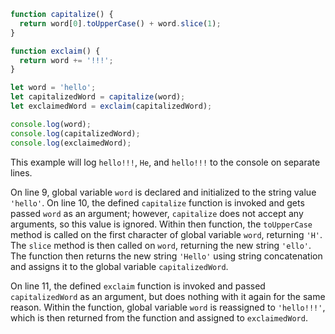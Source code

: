 ```js
function capitalize() {
  return word[0].toUpperCase() + word.slice(1);
}

function exclaim() {
  return word += '!!!';
}

let word = 'hello';
let capitalizedWord = capitalize(word);
let exclaimedWord = exclaim(capitalizedWord);

console.log(word);
console.log(capitalizedWord);
console.log(exclaimedWord);
```

This example will log `hello!!!`, `He`, and `hello!!!` to the console on separate lines.

On line 9, global variable `word` is declared and initialized to the string value `'hello'`. On line 10, the defined `capitalize` function is invoked and gets passed `word` as an argument; however, `capitalize` does not accept any arguments, so this value is ignored. Within then function, the `toUpperCase` method is called on the first character of global variable `word`, returning `'H'`. The `slice` method is then called on `word`, returning the new string `'ello'`. The function then returns the new string `'Hello'` using string concatenation and assigns it to the global variable `capitalizedWord`.

On line 11, the defined `exclaim` function is invoked and passed `capitalizedWord` as an argument, but does nothing with it again for the same reason. Within the function, global variable `word` is reassigned to `'hello!!!'`, which is then returned from the function and assigned to `exclaimedWord`.

